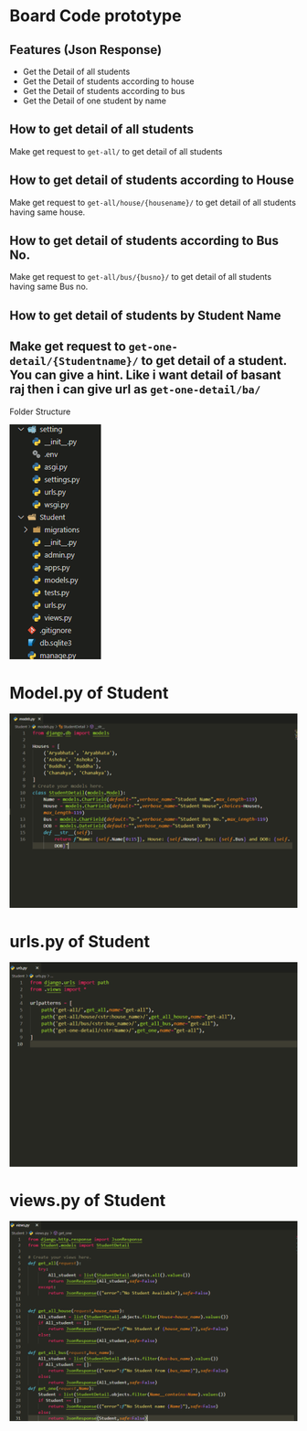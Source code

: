 # Board Code prototype

## Features (Json Response)

- Get the Detail of all students
- Get the Detail of students according to house
- Get the Detail of students according to bus
- Get the Detail of one student by name

## How to get detail of all students

Make get request to ```get-all/``` to get detail of all students

## How to get detail of students according to House

Make get request to ```get-all/house/{housename}/``` to get detail of all students having same house.

## How to get detail of students according to Bus No.

Make get request to ```get-all/bus/{busno}/``` to get detail of all students having same Bus no.

## How to get detail of students by Student Name

Make get request to ```get-one-detail/{Studentname}/``` to get detail of a student. 
You can give a hint. Like i want detail of basant raj then i can give url as ```get-one-detail/ba/```
---
Folder Structure

![Folder Structure](./folder_structure.png)


# Model.py of Student
![Folder Structure](./model_py.png)
# urls.py of Student
![Folder Structure](./urls_py.png)
# views.py of Student
![Folder Structure](./views_py.png)